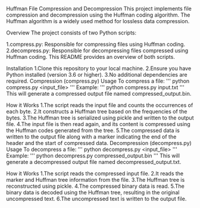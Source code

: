 Huffman File Compression and Decompression
This project implements file compression and decompression using the Huffman coding algorithm. The Huffman algorithm is a widely used method for lossless data compression.

Overview
The project consists of two Python scripts:

1.compress.py: Responsible for compressing files using Huffman coding.
2.decompress.py: Responsible for decompressing files compressed using Huffman coding.
This README provides an overview of both scripts.

Installation
1.Clone this repository to your local machine.
2.Ensure you have Python installed (version 3.6 or higher).
3.No additional dependencies are required.
Compression (compress.py)
Usage
To compress a file:
'''
python compress.py <input_file>
'''
Example:
'''
python compress.py input.txt
'''
This will generate a compressed output file named compressed_output.bin.

How it Works
1.The script reads the input file and counts the occurrences of each byte.
2.It constructs a Huffman tree based on the frequencies of the bytes.
3.The Huffman tree is serialized using pickle and written to the output file.
4.The input file is then read again, and its content is compressed using the Huffman codes generated from the tree.
5.The compressed data is written to the output file along with a marker indicating the end of the header and the start of compressed data.
Decompression (decompress.py)
Usage
To decompress a file:
'''
python decompress.py <input_file>
'''
Example:
'''
python decompress.py compressed_output.bin
'''
This will generate a decompressed output file named decompressed_output.txt.

How it Works
1.The script reads the compressed input file.
2.It reads the marker and Huffman tree information from the file.
3.The Huffman tree is reconstructed using pickle.
4.The compressed binary data is read.
5.The binary data is decoded using the Huffman tree, resulting in the original uncompressed text.
6.The uncompressed text is written to the output file.
